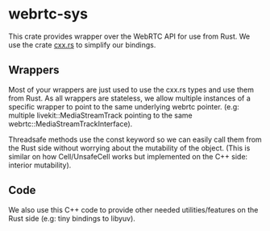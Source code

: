 # webrtc-sys

This crate provides wrapper over the WebRTC API for use from Rust.
We use the crate [cxx.rs](https://cxx.rs/) to simplify our bindings.

## Wrappers

Most of your wrappers are just used to use the cxx.rs types and use them from Rust.
As all wrappers are stateless, we allow multiple instances of a specific wrapper to point to the same underlying webrtc pointer. (e.g: multiple livekit::MediaStreamTrack pointing to the same webrtc::MediaStreamTrackInterface).

Threadsafe methods use the const keyword so we can easily call them from the Rust side without worrying about the mutability of the object. (This is similar on how Cell/UnsafeCell works but implemented on the C++ side: interior mutability).

## Code

We also use this C++ code to provide other needed utilities/features on the Rust side (e.g: tiny bindings to libyuv).

